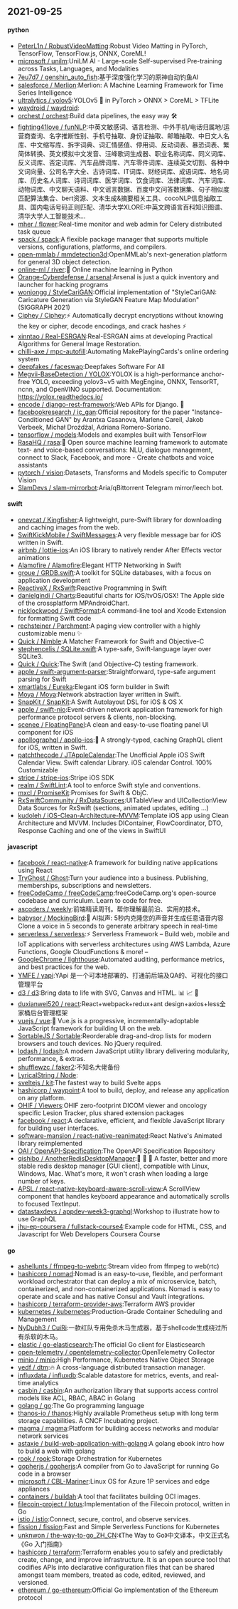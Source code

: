 ## 2021-09-25

#### python
* [PeterL1n / RobustVideoMatting](https://github.com/PeterL1n/RobustVideoMatting):Robust Video Matting in PyTorch, TensorFlow, TensorFlow.js, ONNX, CoreML!
* [microsoft / unilm](https://github.com/microsoft/unilm):UniLM AI - Large-scale Self-supervised Pre-training across Tasks, Languages, and Modalities
* [7eu7d7 / genshin_auto_fish](https://github.com/7eu7d7/genshin_auto_fish):基于深度强化学习的原神自动钓鱼AI
* [salesforce / Merlion](https://github.com/salesforce/Merlion):Merlion: A Machine Learning Framework for Time Series Intelligence
* [ultralytics / yolov5](https://github.com/ultralytics/yolov5):YOLOv5
🚀
in PyTorch > ONNX > CoreML > TFLite
* [waydroid / waydroid](https://github.com/waydroid/waydroid):
* [orchest / orchest](https://github.com/orchest/orchest):Build data pipelines, the easy way
🛠️
* [fighting41love / funNLP](https://github.com/fighting41love/funNLP):中英文敏感词、语言检测、中外手机/电话归属地/运营商查询、名字推断性别、手机号抽取、身份证抽取、邮箱抽取、中日文人名库、中文缩写库、拆字词典、词汇情感值、停用词、反动词表、暴恐词表、繁简体转换、英文模拟中文发音、汪峰歌词生成器、职业名称词库、同义词库、反义词库、否定词库、汽车品牌词库、汽车零件词库、连续英文切割、各种中文词向量、公司名字大全、古诗词库、IT词库、财经词库、成语词库、地名词库、历史名人词库、诗词词库、医学词库、饮食词库、法律词库、汽车词库、动物词库、中文聊天语料、中文谣言数据、百度中文问答数据集、句子相似度匹配算法集合、bert资源、文本生成&摘要相关工具、cocoNLP信息抽取工具、国内电话号码正则匹配、清华大学XLORE:中英文跨语言百科知识图谱、清华大学人工智能技术…
* [mher / flower](https://github.com/mher/flower):Real-time monitor and web admin for Celery distributed task queue
* [spack / spack](https://github.com/spack/spack):A flexible package manager that supports multiple versions, configurations, platforms, and compilers.
* [open-mmlab / mmdetection3d](https://github.com/open-mmlab/mmdetection3d):OpenMMLab's next-generation platform for general 3D object detection.
* [online-ml / river](https://github.com/online-ml/river):🌊
Online machine learning in Python
* [Orange-Cyberdefense / arsenal](https://github.com/Orange-Cyberdefense/arsenal):Arsenal is just a quick inventory and launcher for hacking programs
* [wonjongg / StyleCariGAN](https://github.com/wonjongg/StyleCariGAN):Official implementation of "StyleCariGAN: Caricature Generation via StyleGAN Feature Map Modulation" (SIGGRAPH 2021)
* [Ciphey / Ciphey](https://github.com/Ciphey/Ciphey):⚡
Automatically decrypt encryptions without knowing the key or cipher, decode encodings, and crack hashes
⚡
* [xinntao / Real-ESRGAN](https://github.com/xinntao/Real-ESRGAN):Real-ESRGAN aims at developing Practical Algorithms for General Image Restoration.
* [chilli-axe / mpc-autofill](https://github.com/chilli-axe/mpc-autofill):Automating MakePlayingCards's online ordering system
* [deepfakes / faceswap](https://github.com/deepfakes/faceswap):Deepfakes Software For All
* [Megvii-BaseDetection / YOLOX](https://github.com/Megvii-BaseDetection/YOLOX):YOLOX is a high-performance anchor-free YOLO, exceeding yolov3~v5 with MegEngine, ONNX, TensorRT, ncnn, and OpenVINO supported. Documentation: https://yolox.readthedocs.io/
* [encode / django-rest-framework](https://github.com/encode/django-rest-framework):Web APIs for Django.
🎸
* [facebookresearch / ic_gan](https://github.com/facebookresearch/ic_gan):Official repository for the paper "Instance-Conditioned GAN" by Arantxa Casanova, Marlene Careil, Jakob Verbeek, Michał Drożdżal, Adriana Romero-Soriano.
* [tensorflow / models](https://github.com/tensorflow/models):Models and examples built with TensorFlow
* [RasaHQ / rasa](https://github.com/RasaHQ/rasa):💬
Open source machine learning framework to automate text- and voice-based conversations: NLU, dialogue management, connect to Slack, Facebook, and more - Create chatbots and voice assistants
* [pytorch / vision](https://github.com/pytorch/vision):Datasets, Transforms and Models specific to Computer Vision
* [SlamDevs / slam-mirrorbot](https://github.com/SlamDevs/slam-mirrorbot):Aria/qBittorrent Telegram mirror/leech bot.

#### swift
* [onevcat / Kingfisher](https://github.com/onevcat/Kingfisher):A lightweight, pure-Swift library for downloading and caching images from the web.
* [SwiftKickMobile / SwiftMessages](https://github.com/SwiftKickMobile/SwiftMessages):A very flexible message bar for iOS written in Swift.
* [airbnb / lottie-ios](https://github.com/airbnb/lottie-ios):An iOS library to natively render After Effects vector animations
* [Alamofire / Alamofire](https://github.com/Alamofire/Alamofire):Elegant HTTP Networking in Swift
* [groue / GRDB.swift](https://github.com/groue/GRDB.swift):A toolkit for SQLite databases, with a focus on application development
* [ReactiveX / RxSwift](https://github.com/ReactiveX/RxSwift):Reactive Programming in Swift
* [danielgindi / Charts](https://github.com/danielgindi/Charts):Beautiful charts for iOS/tvOS/OSX! The Apple side of the crossplatform MPAndroidChart.
* [nicklockwood / SwiftFormat](https://github.com/nicklockwood/SwiftFormat):A command-line tool and Xcode Extension for formatting Swift code
* [rechsteiner / Parchment](https://github.com/rechsteiner/Parchment):A paging view controller with a highly customizable menu
✨
* [Quick / Nimble](https://github.com/Quick/Nimble):A Matcher Framework for Swift and Objective-C
* [stephencelis / SQLite.swift](https://github.com/stephencelis/SQLite.swift):A type-safe, Swift-language layer over SQLite3.
* [Quick / Quick](https://github.com/Quick/Quick):The Swift (and Objective-C) testing framework.
* [apple / swift-argument-parser](https://github.com/apple/swift-argument-parser):Straightforward, type-safe argument parsing for Swift
* [xmartlabs / Eureka](https://github.com/xmartlabs/Eureka):Elegant iOS form builder in Swift
* [Moya / Moya](https://github.com/Moya/Moya):Network abstraction layer written in Swift.
* [SnapKit / SnapKit](https://github.com/SnapKit/SnapKit):A Swift Autolayout DSL for iOS & OS X
* [apple / swift-nio](https://github.com/apple/swift-nio):Event-driven network application framework for high performance protocol servers & clients, non-blocking.
* [scenee / FloatingPanel](https://github.com/scenee/FloatingPanel):A clean and easy-to-use floating panel UI component for iOS
* [apollographql / apollo-ios](https://github.com/apollographql/apollo-ios):📱
A strongly-typed, caching GraphQL client for iOS, written in Swift.
* [patchthecode / JTAppleCalendar](https://github.com/patchthecode/JTAppleCalendar):The Unofficial Apple iOS Swift Calendar View. Swift calendar Library. iOS calendar Control. 100% Customizable
* [stripe / stripe-ios](https://github.com/stripe/stripe-ios):Stripe iOS SDK
* [realm / SwiftLint](https://github.com/realm/SwiftLint):A tool to enforce Swift style and conventions.
* [mxcl / PromiseKit](https://github.com/mxcl/PromiseKit):Promises for Swift & ObjC.
* [RxSwiftCommunity / RxDataSources](https://github.com/RxSwiftCommunity/RxDataSources):UITableView and UICollectionView Data Sources for RxSwift (sections, animated updates, editing ...)
* [kudoleh / iOS-Clean-Architecture-MVVM](https://github.com/kudoleh/iOS-Clean-Architecture-MVVM):Template iOS app using Clean Architecture and MVVM. Includes DIContainer, FlowCoordinator, DTO, Response Caching and one of the views in SwiftUI

#### javascript
* [facebook / react-native](https://github.com/facebook/react-native):A framework for building native applications using React
* [TryGhost / Ghost](https://github.com/TryGhost/Ghost):Turn your audience into a business. Publishing, memberships, subscriptions and newsletters.
* [freeCodeCamp / freeCodeCamp](https://github.com/freeCodeCamp/freeCodeCamp):freeCodeCamp.org's open-source codebase and curriculum. Learn to code for free.
* [ascoders / weekly](https://github.com/ascoders/weekly):前端精读周刊。帮你理解最前沿、实用的技术。
* [babysor / MockingBird](https://github.com/babysor/MockingBird):🚀
AI拟声: 5秒内克隆您的声音并生成任意语音内容 Clone a voice in 5 seconds to generate arbitrary speech in real-time
* [serverless / serverless](https://github.com/serverless/serverless):⚡
Serverless Framework – Build web, mobile and IoT applications with serverless architectures using AWS Lambda, Azure Functions, Google CloudFunctions & more! –
* [GoogleChrome / lighthouse](https://github.com/GoogleChrome/lighthouse):Automated auditing, performance metrics, and best practices for the web.
* [YMFE / yapi](https://github.com/YMFE/yapi):YApi 是一个可本地部署的、打通前后端及QA的、可视化的接口管理平台
* [d3 / d3](https://github.com/d3/d3):Bring data to life with SVG, Canvas and HTML.
📊
📈
🎉
* [duxianwei520 / react](https://github.com/duxianwei520/react):React+webpack+redux+ant design+axios+less全家桶后台管理框架
* [vuejs / vue](https://github.com/vuejs/vue):🖖
Vue.js is a progressive, incrementally-adoptable JavaScript framework for building UI on the web.
* [SortableJS / Sortable](https://github.com/SortableJS/Sortable):Reorderable drag-and-drop lists for modern browsers and touch devices. No jQuery required.
* [lodash / lodash](https://github.com/lodash/lodash):A modern JavaScript utility library delivering modularity, performance, & extras.
* [shufflewzc / faker2](https://github.com/shufflewzc/faker2):不知名大佬备份
* [LyricalString / Node](https://github.com/LyricalString/Node):
* [sveltejs / kit](https://github.com/sveltejs/kit):The fastest way to build Svelte apps
* [hashicorp / waypoint](https://github.com/hashicorp/waypoint):A tool to build, deploy, and release any application on any platform.
* [OHIF / Viewers](https://github.com/OHIF/Viewers):OHIF zero-footprint DICOM viewer and oncology specific Lesion Tracker, plus shared extension packages
* [facebook / react](https://github.com/facebook/react):A declarative, efficient, and flexible JavaScript library for building user interfaces.
* [software-mansion / react-native-reanimated](https://github.com/software-mansion/react-native-reanimated):React Native's Animated library reimplemented
* [OAI / OpenAPI-Specification](https://github.com/OAI/OpenAPI-Specification):The OpenAPI Specification Repository
* [qishibo / AnotherRedisDesktopManager](https://github.com/qishibo/AnotherRedisDesktopManager):🚀
🚀
🚀
A faster, better and more stable redis desktop manager [GUI client], compatible with Linux, Windows, Mac. What's more, it won't crash when loading a large number of keys.
* [APSL / react-native-keyboard-aware-scroll-view](https://github.com/APSL/react-native-keyboard-aware-scroll-view):A ScrollView component that handles keyboard appearance and automatically scrolls to focused TextInput.
* [datastaxdevs / appdev-week3-graphql](https://github.com/datastaxdevs/appdev-week3-graphql):Workshop to illustrate how to use GraphQL
* [jhu-ep-coursera / fullstack-course4](https://github.com/jhu-ep-coursera/fullstack-course4):Example code for HTML, CSS, and Javascript for Web Developers Coursera Course

#### go
* [ashellunts / ffmpeg-to-webrtc](https://github.com/ashellunts/ffmpeg-to-webrtc):Stream video from ffmpeg to web(rtc)
* [hashicorp / nomad](https://github.com/hashicorp/nomad):Nomad is an easy-to-use, flexible, and performant workload orchestrator that can deploy a mix of microservice, batch, containerized, and non-containerized applications. Nomad is easy to operate and scale and has native Consul and Vault integrations.
* [hashicorp / terraform-provider-aws](https://github.com/hashicorp/terraform-provider-aws):Terraform AWS provider
* [kubernetes / kubernetes](https://github.com/kubernetes/kubernetes):Production-Grade Container Scheduling and Management
* [NyDubh3 / CuiRi](https://github.com/NyDubh3/CuiRi):一款红队专用免杀木马生成器，基于shellcode生成绕过所有杀软的木马。
* [elastic / go-elasticsearch](https://github.com/elastic/go-elasticsearch):The official Go client for Elasticsearch
* [open-telemetry / opentelemetry-collector](https://github.com/open-telemetry/opentelemetry-collector):OpenTelemetry Collector
* [minio / minio](https://github.com/minio/minio):High Performance, Kubernetes Native Object Storage
* [yedf / dtm](https://github.com/yedf/dtm):🔥
A cross-language distributed transaction manager.
* [influxdata / influxdb](https://github.com/influxdata/influxdb):Scalable datastore for metrics, events, and real-time analytics
* [casbin / casbin](https://github.com/casbin/casbin):An authorization library that supports access control models like ACL, RBAC, ABAC in Golang
* [golang / go](https://github.com/golang/go):The Go programming language
* [thanos-io / thanos](https://github.com/thanos-io/thanos):Highly available Prometheus setup with long term storage capabilities. A CNCF Incubating project.
* [magma / magma](https://github.com/magma/magma):Platform for building access networks and modular network services
* [astaxie / build-web-application-with-golang](https://github.com/astaxie/build-web-application-with-golang):A golang ebook intro how to build a web with golang
* [rook / rook](https://github.com/rook/rook):Storage Orchestration for Kubernetes
* [gopherjs / gopherjs](https://github.com/gopherjs/gopherjs):A compiler from Go to JavaScript for running Go code in a browser
* [microsoft / CBL-Mariner](https://github.com/microsoft/CBL-Mariner):Linux OS for Azure 1P services and edge appliances
* [containers / buildah](https://github.com/containers/buildah):A tool that facilitates building OCI images.
* [filecoin-project / lotus](https://github.com/filecoin-project/lotus):Implementation of the Filecoin protocol, written in Go
* [istio / istio](https://github.com/istio/istio):Connect, secure, control, and observe services.
* [fission / fission](https://github.com/fission/fission):Fast and Simple Serverless Functions for Kubernetes
* [unknwon / the-way-to-go_ZH_CN](https://github.com/unknwon/the-way-to-go_ZH_CN):《The Way to Go》中文译本，中文正式名《Go 入门指南》
* [hashicorp / terraform](https://github.com/hashicorp/terraform):Terraform enables you to safely and predictably create, change, and improve infrastructure. It is an open source tool that codifies APIs into declarative configuration files that can be shared amongst team members, treated as code, edited, reviewed, and versioned.
* [ethereum / go-ethereum](https://github.com/ethereum/go-ethereum):Official Go implementation of the Ethereum protocol
